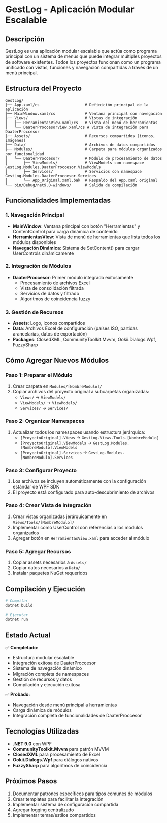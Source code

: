 # GestLog - Aplicación Modular Escalable

## Descripción

GestLog es una aplicación modular escalable que actúa como programa principal con un sistema de menús que puede integrar múltiples proyectos de software existentes. Todos los proyectos funcionan como un programa unificado con vistas, funciones y navegación compartidas a través de un menú principal.

## Estructura del Proyecto

```
GestLog/
├── App.xaml/cs                    # Definición principal de la aplicación
├── MainWindow.xaml/cs             # Ventana principal con navegación
├── Views/                         # Vistas de integración
│   ├── HerramientasView.xaml/cs   # Vista del menú de herramientas
│   └── DaaterProccesorView.xaml/cs # Vista de integración para DaaterProccesor
├── Assets/                        # Recursos compartidos (iconos, imágenes)
├── Data/                          # Archivos de datos compartidos
├── Modules/                       # Carpeta para módulos organizados por funcionalidad
│   └── DaaterProccesor/           # Módulo de procesamiento de datos
│       ├── ViewModels/            # ViewModels con namespace GestLog.Modules.DaaterProccesor.ViewModels
│       ├── Services/              # Servicios con namespace GestLog.Modules.DaaterProccesor.Services
│       └── App_Original.xaml.bak  # Respaldo del App.xaml original
└── bin/Debug/net9.0-windows/      # Salida de compilación
```

## Funcionalidades Implementadas

### 1. Navegación Principal
- **MainWindow**: Ventana principal con botón "Herramientas" y ContentControl para carga dinámica de contenido
- **HerramientasView**: Vista de menú de herramientas que lista todos los módulos disponibles
- **Navegación Dinámica**: Sistema de SetContent() para cargar UserControls dinámicamente

### 2. Integración de Módulos
- **DaaterProccesor**: Primer módulo integrado exitosamente
  - Procesamiento de archivos Excel
  - Vista de consolidación filtrada
  - Servicios de datos y filtrado
  - Algoritmos de coincidencia fuzzy

### 3. Gestión de Recursos
- **Assets**: Logo, iconos compartidos
- **Data**: Archivos Excel de configuración (países ISO, partidas arancelarias, datos de exportación)
- **Packages**: ClosedXML, CommunityToolkit.Mvvm, Ookii.Dialogs.Wpf, FuzzySharp

## Cómo Agregar Nuevos Módulos

### Paso 1: Preparar el Módulo
1. Crear carpeta en `Modules/[NombreModulo]/`
2. Copiar archivos del proyecto original a subcarpetas organizadas:
   - `Views/` → `ViewModels/`
   - `ViewModels/` → `ViewModels/`
   - `Services/` → `Services/`

### Paso 2: Organizar Namespaces
1. Actualizar todos los namespaces usando estructura jerárquica:
   - `[ProyectoOriginal].Views` → `GestLog.Views.Tools.[NombreModulo]`
   - `[ProyectoOriginal].ViewModels` → `GestLog.Modules.[NombreModulo].ViewModels`
   - `[ProyectoOriginal].Services` → `GestLog.Modules.[NombreModulo].Services`

### Paso 3: Configurar Proyecto
1. Los archivos se incluyen automáticamente con la configuración estándar de WPF SDK
2. El proyecto está configurado para auto-descubrimiento de archivos

### Paso 4: Crear Vista de Integración
1. Crear vistas organizadas jerárquicamente en `Views/Tools/[NombreModulo]/`
2. Implementar como UserControl con referencias a los módulos organizados
3. Agregar botón en `HerramientasView.xaml` para acceder al módulo

### Paso 5: Agregar Recursos
1. Copiar assets necesarios a `Assets/`
2. Copiar datos necesarios a `Data/`
3. Instalar paquetes NuGet requeridos

## Compilación y Ejecución

```powershell
# Compilar
dotnet build

# Ejecutar
dotnet run
```

## Estado Actual

✅ **Completado:**
- Estructura modular escalable
- Integración exitosa de DaaterProccesor
- Sistema de navegación dinámico
- Migración completa de namespaces
- Gestión de recursos y datos
- Compilación y ejecución exitosa

✅ **Probado:**
- Navegación desde menú principal a herramientas
- Carga dinámica de módulos
- Integración completa de funcionalidades de DaaterProccesor

## Tecnologías Utilizadas

- **.NET 9.0** con WPF
- **CommunityToolkit.Mvvm** para patrón MVVM
- **ClosedXML** para procesamiento de Excel
- **Ookii.Dialogs.Wpf** para diálogos nativos
- **FuzzySharp** para algoritmos de coincidencia

## Próximos Pasos

1. Documentar patrones específicos para tipos comunes de módulos
2. Crear templates para facilitar la integración
3. Implementar sistema de configuración compartida
4. Agregar logging centralizado
5. Implementar temas/estilos compartidos
